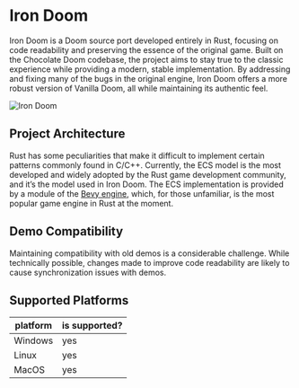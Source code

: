 # Iron Doom

Iron Doom is a Doom source port developed entirely in Rust, focusing on code readability and preserving the essence of
the original game. Built on the Chocolate Doom codebase, the project aims to stay true to the classic experience while
providing a modern, stable implementation. By addressing and fixing many of the bugs in the original engine, Iron Doom
offers a more robust version of Vanilla Doom, all while maintaining its authentic feel.

![Iron Doom](https://github.com/user-attachments/assets/8dca0ae1-cc86-4fd1-bcf8-6c8a47ce854c)

## Project Architecture

Rust has some peculiarities that make it difficult to implement certain patterns commonly found in C/C++. Currently, the ECS model is the most developed and widely adopted by the Rust game development community, and it’s the model used in Iron Doom. The ECS implementation is provided by a module of the [Bevy engine](https://github.com/bevyengine/bevy), which, for those unfamiliar, is the most popular game engine in Rust at the moment.

## Demo Compatibility

Maintaining compatibility with old demos is a considerable challenge. While technically possible, changes made to improve code readability are likely to cause synchronization issues with demos. 

## Supported Platforms

| platform | is supported? |
|----------|---------------|
| Windows  | yes |
| Linux    | yes |
| MacOS    | yes |
